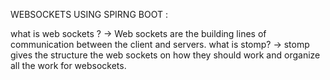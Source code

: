 WEBSOCKETS USING SPIRNG BOOT : 

what is web sockets ?
-> Web sockets are the building lines of communication between the client and servers.
what is stomp?
-> stomp gives the structure the web sockets on how they should work and organize all the work for websockets.
